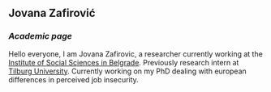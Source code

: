 

## **Jovana Zafirović**
### _Academic page_


Hello everyone, I am Jovana Zafirovic, a researcher currently working at the [Institute of Social Sciences in Belgrade](https://idn.org.rs/en/).
Previously research intern at [Tilburg University](https://www.tilburguniversity.edu/).
Currently working on my PhD dealing with european differences in perceived job insecurity.


